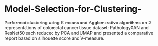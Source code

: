 # Model-Selection-for-Clustering-
Performed clustering using K-means and Agglomerative algorithms on 2 representations of colorectal cancer tissue dataset: PathologyGAN and ResNet50 each reduced by PCA and UMAP and presented a comparative report based on silhouette score and V-measure.
